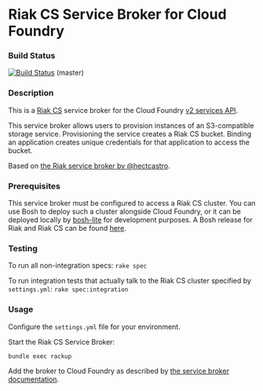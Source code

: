 # Riak CS Service Broker for Cloud Foundry 

### Build Status

[![Build Status](https://travis-ci.org/cloudfoundry-incubator/cf-riak-cs-broker.png?branch=master)](https://travis-ci.org/cloudfoundry-incubator/cf-riak-cs-broker) (master)


### Description

This is a [Riak CS](http://basho.com/riak-cloud-storage/) service broker for the Cloud Foundry [v2 services API](http://docs.cloudfoundry.org/services/api.html).

This service broker allows users to provision instances of an S3-compatible storage service.
Provisioning the service creates a Riak CS bucket.
Binding an application creates unique credentials for that application to access the bucket.

Based on [the Riak service broker by @hectcastro](https://github.com/hectcastro/cf-riak-service-broker).

### Prerequisites 

This service broker must be configured to access a Riak CS cluster.
You can use Bosh to deploy such a cluster alongside Cloud Foundry, or it can be deployed locally by [bosh-lite](https://github.com/cloudfoundry/bosh-lite) for development purposes.
A Bosh release for Riak and Riak CS can be found [here](https://github.com/cloudfoundry-incubator/cf-riak-cs-release).

### Testing

To run all non-integration specs: `rake spec`

To run integration tests that actually talk to the Riak CS cluster specified by `settings.yml`: `rake spec:integration`

### Usage 

Configure the `settings.yml` file for your environment.

Start the Riak CS Service Broker:

```
bundle exec rackup
```

Add the broker to Cloud Foundry as described by [the service broker documentation](http://docs.cloudfoundry.org/services/managing-service-brokers.html).

